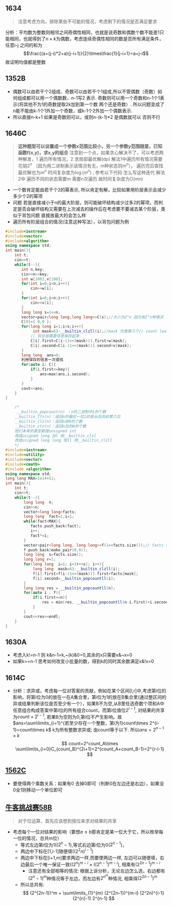 1634
----
> 注意考虑方向，排除某些不可能的情况，考虑剩下的情况是否满足要求

分析：平均数为整数则相邻之间奇偶性相同，也就是说奇数和偶数个数不能差1只能相同，也就得到了$n\times k$为偶数，考虑连续奇偶性相同的数是否所有满足条件，任意i-j 之间的和为
$$\frac{(a+(j-i)*2+a)(j-i+1)}{2}\times\frac{1}{j-i+1}=a+j-i$$
故证明均值都是整数

1352B
----
- 偶数可以由若干个2组成、奇数可以由若干个1组成,所以不管偶数（奇数）如何组成都可以用一个偶数数，n-1写2 表示. 奇数则可以用一个奇数和n-1个1表示(将其他不为1的奇数提取2k加到第一个数 两个还是奇数）. 所以问题变成了n能不能由k-1个1外加一个奇数，或k-1个2外加一个偶数表示.
- 所以直接n-k+1 如果是奇数则可以，或则n-(k-1)*2 是偶数就可以 否则不行

1646C
----
> **这种题型可以设置成一个参数x范围比较小，另一个参数y范围随意，已知函数f(x,y)，求x,y的组合**
> 注意到一个点，如果贪心解决不了，可以考虑两种解发，1 遍历所有情况，2 求局部最优解(dp)
> 解法1中遍历所有情况需要花销$2^n$ （因为用二进制表示该情况有无，m种状态则$m^n$）， 遍历完后查找最优解也为$m^n$ 时间复杂度为$\log(m^n)$ , 参考以下代码 怎么写这种迭代
> 解法2中 遍历不同的状态需要m 需要n次遍历  故时间复杂度为O(mn)
- 一个数肯定能由若干个2的幂表示, 所以肯定有解，比较如果用阶层表示会减少多少个2的幂项
- 问题 若是直接减小于n的最大阶层，则可能破坏结构减少过多2的幂项，而判定是否会破坏结构又需要在上次减去的操作后在考虑要不要减去某个阶层，类似于背包问题 直接放最大的会怎么样
- 遍历所有阶层组合的情况(注意这种写法），以背包问题为例
```c++
#include<iostream>
#include<vector>
#include<algorithm>
using namespace std;
int main(){
    int t;
    cin>>t;
    while(t--){
       int n,key;
       cin>>n>>key;
       int w[100],v[100];
       for(int i=0;i<n;i++){
           cin>>w[i];
       }
       for(int i=0;i<n;i++){
           cin>>v[i];
       }
       long long s=1<<n;
       vector<pair<long long,long long>>C(s);//大小为2^n 因为有2^n种情况
       C[0]={ 0,0 };
       for(long long i=1;i<s;i++){
            int mask=63-__builtin_clzll(i);//mask 代表第几个// count leading zeros
           // 将全部需要信息保存起来
           C[i].first=C[i-(1<<(mask))].first+w[mask];
           C[i].second=C[i-(1<<(mask))].second+v[mask];
       }
       long long  ans=0;
       利用保存的信息一次查找
       for(auto i: C){
           if(i.first<=key){
               ans=max(ans,i.second);
           }
       }
       cout<<ans;
    }
}
```

```c++
    /*
     __builtin_popcount(n) ：n的二进制中1的个数
    __builtin_ffs(n)：返回n的最后一位1的是从后向前第几位
    __builtin_clz(n)：返回n前0的个数
    __builtin_ctz(n)：返回n后的0的个数
    他们本来的类型都是unsigned int
    改成usigned long 加l 例__builtin_clzl
    改成usigned long long 加ll 例__builtin_clzll
    */ 
#include<iostream>
#include<utility>
#include<vector>
#include<cmath>
#include <algorithm>
using namespace std;
long long MAX=1e14+11;
int main(){
    int t;
    cin>>t;
    while(t--){
        long long  n;
        cin>>n;
        vector<long long>facts;
        long long  fact=1,i=1;
        while(fact<MAX){
           facts.push_back(fact);
           i++;
           fact*=i;
        }
        vector<pair<long long, long long>>f(1<<facts.size());// facts 每项代表每位 所有应该有facts 这个大小
        f.push_back(make_pair(0,0));
        long long  s=facts.size();
        long long r=1;
        for(long long  i=1; i<(r<<s); i++){
            long long  mask=63-__builtin_clzll(i);
            f[i].first=f[i-(1<<(mask))].first+facts[mask];
            f[i].second=__builtin_popcountll(i);
        }
        long long res = __builtin_popcountll(n);
        for(auto i : f){
            if(i.first<=n){
                res = min(res, __builtin_popcountll(n-i.first)+i.second);
            }
        }
        cout<<res<<endl;
    }
}
```
1630A
----
- 考虑入k!=n-1 则 k&n-1=k,~(k)&0=0,其余的x只需要x&~x=0
- 如果k==n-1 思考如何改变小批量的数，得到k的同时其余数满足x&!x=0

1614C
-----
- 分析：求异或，考虑每一位对答案的贡献，例如在某个区间[l,r]中,考虑第i位的影响，将第i位为0的放在一在A集合里，第i位为1的放在B集合里(通过整区间的异或结果判断该位是否至少有一个），如果B不为空,从B里任选奇数个项和A中任意组合构成答案中第i位的所有组合count，而第i位值位$2^{i-1}$, 对结果的共享为$count\times2^{i-1}$, 若果B为空则为0,第i位不产生影响。故$ans=\sum\limits_{i=1}^{若至少存在一个整数，第i为1}count\times 2^{i-1}=count\times k$ k为所有整数求异或; 由count等于以下. 所以$ans=2^{n-1}\times k$
$$
count=2^count_A\times \sum\limits_{i=0}C_{count_B}^{2i+1}=2^{count_A+count_B-1}=2^{r-l-1}
$$

[1562C](https://codeforces.com/contest/1562/problem/C)
----
- 要使得两个乘数关系：如果有0 去掉0即可（判断0在左边还是右边），如果没0全1则移动一个单位即可

[牛客挑战赛58B](https://ac.nowcoder.com/acm/contest/11198/B)
----
> 对于位运算、首先应该想到按位来求对结果的共享
- 考虑每个一位对结果的影响（要想$a\leq b$那肯定是某一位大于它，所以枚举每一位的情况，总共m位）
    - 等式左边第i位为1(($2^{n}-1$),等式右边第i位为0($2^{n-1}$)，
    - 两边中下标在[1,i-1]随便填($(2^2n)^{i-1}$) 
    - 两边中下标在[i+1,m]要求两边一样,而要使两边一样, 左边可以随便填，右边最后一个唯一保证一致($(2^n)^{m-i}\times ((2^{n-1})^{m-i})$,  相乘有$(2^{2n-1})^{m-i}$
        - 注意还有全部相等的情况: 根据上诉分析，无论左边怎么选，右边都有$(2^n-1)^m$种情况等于左边，而左边有$2^n^m$种情况, 相乘得$(2^{2n-1})^m$
    - 所以总共有:
$$
(2^{2n-1})^m + \sum\limits_{1}^{m} (2^{2n-1})^{m-i} (2^2n)^{i-1} (2^{n}-1) 2^{n-1}
$$
